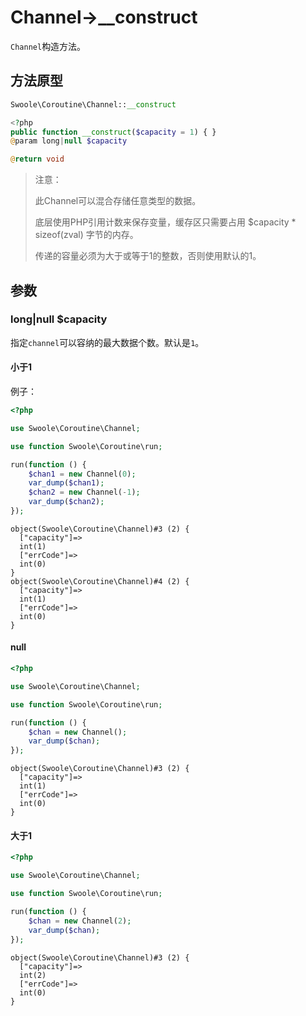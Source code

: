# Channel->__construct

`Channel`构造方法。

## 方法原型

```php
Swoole\Coroutine\Channel::__construct

<?php
public function __construct($capacity = 1) { }
@param long|null $capacity

@return void
```

> 注意：
>
> 此Channel可以混合存储任意类型的数据。
>
> 底层使用PHP引用计数来保存变量，缓存区只需要占用 $capacity * sizeof(zval) 字节的内存。
>
> 传递的容量必须为大于或等于1的整数，否则使用默认的1。

## 参数

### long|null $capacity

指定`channel`可以容纳的最大数据个数。默认是`1`。

#### 小于1

例子：

```php
<?php

use Swoole\Coroutine\Channel;

use function Swoole\Coroutine\run;

run(function () {
    $chan1 = new Channel(0);
    var_dump($chan1);
    $chan2 = new Channel(-1);
    var_dump($chan2);
});
```

```shell
object(Swoole\Coroutine\Channel)#3 (2) {
  ["capacity"]=>
  int(1)
  ["errCode"]=>
  int(0)
}
object(Swoole\Coroutine\Channel)#4 (2) {
  ["capacity"]=>
  int(1)
  ["errCode"]=>
  int(0)
}
```

#### null

```php
<?php

use Swoole\Coroutine\Channel;

use function Swoole\Coroutine\run;

run(function () {
    $chan = new Channel();
    var_dump($chan);
});
```

```shell
object(Swoole\Coroutine\Channel)#3 (2) {
  ["capacity"]=>
  int(1)
  ["errCode"]=>
  int(0)
}
```

#### 大于1

```php
<?php

use Swoole\Coroutine\Channel;

use function Swoole\Coroutine\run;

run(function () {
    $chan = new Channel(2);
    var_dump($chan);
});
```

```shell
object(Swoole\Coroutine\Channel)#3 (2) {
  ["capacity"]=>
  int(2)
  ["errCode"]=>
  int(0)
}
```
